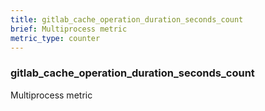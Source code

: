 ```yaml
---
title: gitlab_cache_operation_duration_seconds_count
brief: Multiprocess metric
metric_type: counter
---
```

### gitlab_cache_operation_duration_seconds_count

Multiprocess metric